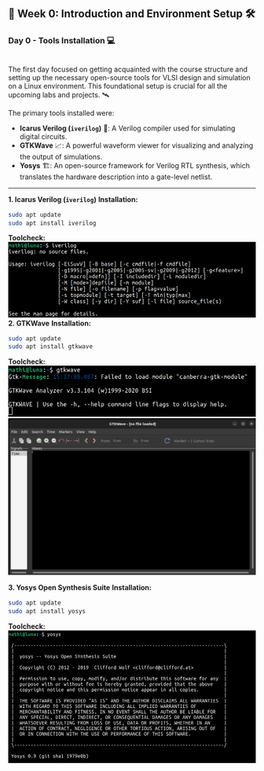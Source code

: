 ## 🚀 Week 0: Introduction and Environment Setup 🛠️

### Day 0 - Tools Installation 💻
<br>
The first day focused on getting acquainted with the course structure and setting up the necessary open-source tools for VLSI design and simulation on a Linux environment. This foundational setup is crucial for all the upcoming labs and projects. 🛰️

The primary tools installed were:
* **Icarus Verilog (`iverilog`)** 📝: A Verilog compiler used for simulating digital circuits.
* **GTKWave** 📈: A powerful waveform viewer for visualizing and analyzing the output of simulations.
* **Yosys** 🏗️: An open-source framework for Verilog RTL synthesis, which translates the hardware description into a gate-level netlist.

---


**1. Icarus Verilog (`iverilog`)**
**Installation:**
```bash
sudo apt update
sudo apt install iverilog
```
**Toolcheck:**
![Icarus Verilog Installation](images/iverilog.png)
**2. GTKWave**
**Installation:**
```bash
sudo apt update
sudo apt install gtkwave
```
**Toolcheck:**
![GTKWave Installation](images/gtkwave1.png)
![GTKWave Installation](images/gtkwave2.png)

**3. Yosys Open Synthesis Suite**
**Installation:**
```bash
sudo apt update
sudo apt install yosys
```
**Toolcheck:**
![Yosys Installation](images/yosys.png)

